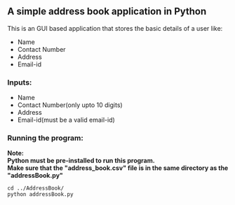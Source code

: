 ## A simple address book application in Python
This is an GUI based application that stores the basic details of a user like:
- Name
- Contact Number
- Address
- Email-id

### Inputs:
- Name
- Contact Number(only upto 10 digits)
- Address
- Email-id(must be a valid email-id)

### Running the program:
<b>
Note:
<br>
Python must be pre-installed to run this program.
<br>
Make sure that the "address_book.csv" file is in the same directory as the "addressBook.py"
</b>

```
cd ../AddressBook/
python addressBook.py
```
